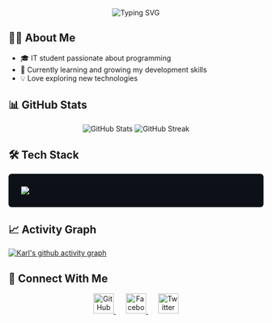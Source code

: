 <div align="center">
  <img src="https://readme-typing-svg.demolab.com?font=Fira+Code&pause=1000&color=A9FEF7&center=true&vCenter=true&width=435&lines=Hi+there%2C+I'm+Karl!+👋;IT+Student+%7C+Developer;Trying+to+be+better+at+Programming" alt="Typing SVG" />
</div>

## 👨‍💻 About Me

- 🎓 IT student passionate about programming
- 🌱 Currently learning and growing my development skills
- 💡 Love exploring new technologies

## 📊 GitHub Stats

<div align="center">
  <img src="https://github-readme-stats.vercel.app/api?username=karl2522&show_icons=true&theme=radical" alt="GitHub Stats" />
  <img src="https://github-readme-streak-stats.herokuapp.com/?user=karl2522&theme=radical" alt="GitHub Streak" />

</div>

## 🛠️ Tech Stack

<div align="left" style="background-color: #0d1117; padding: 25px; border-radius: 6px;">
  <img src="https://skillicons.dev/icons?i=html,css,js,python,java,react,nodejs,django,vite,git,vscode,mysql" />
</div>



## 📈 Activity Graph
[![Karl's github activity graph](https://github-readme-activity-graph.vercel.app/graph?username=karl2522&theme=react-dark)](https://github.com/ashutosh00710/github-readme-activity-graph)

## 🤝 Connect With Me
<div align="center">
  <a href="https://github.com/karl2522" style="margin: 0 10px;">
    <img src="https://cdn.jsdelivr.net/npm/simple-icons@v10/icons/github.svg" alt="GitHub" width="40" height="40" style="fill: #181717;" />
  </a>
  <a href="https://www.facebook.com/in/jaredkarl2" style="margin: 0 10px;">
    <img src="https://cdn.jsdelivr.net/npm/simple-icons@v10/icons/facebook.svg" alt="Facebook" width="40" height="40" style="fill: #1877F2;" />
  </a>
  <a href="https://x.com/jaerhead" style="margin: 0 10px;">
    <img src="https://cdn.jsdelivr.net/npm/simple-icons@v10/icons/twitter.svg" alt="Twitter" width="40" height="40" style="fill: #1DA1F2;" />
  </a>
</div>
